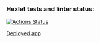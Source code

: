 ### Hexlet tests and linter status:
[![Actions Status](https://github.com/Andrey-Volkovitskiy/python-django-developer-project-52/workflows/hexlet-check/badge.svg)](https://github.com/Andrey-Volkovitskiy/python-django-developer-project-52/actions)

<a href="https://task-man.up.railway.app/">Deployed app</a>